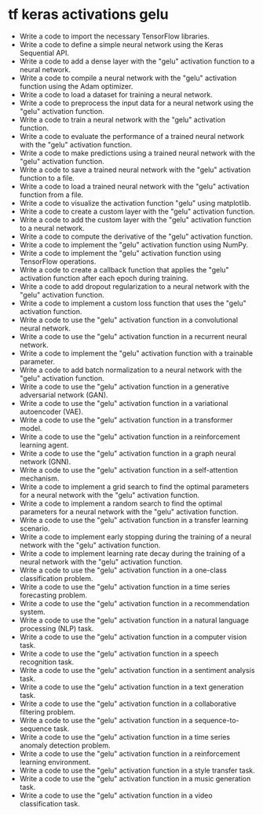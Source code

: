 # tf keras activations gelu

- Write a code to import the necessary TensorFlow libraries.
- Write a code to define a simple neural network using the Keras Sequential API.
- Write a code to add a dense layer with the "gelu" activation function to a neural network.
- Write a code to compile a neural network with the "gelu" activation function using the Adam optimizer.
- Write a code to load a dataset for training a neural network.
- Write a code to preprocess the input data for a neural network using the "gelu" activation function.
- Write a code to train a neural network with the "gelu" activation function.
- Write a code to evaluate the performance of a trained neural network with the "gelu" activation function.
- Write a code to make predictions using a trained neural network with the "gelu" activation function.
- Write a code to save a trained neural network with the "gelu" activation function to a file.
- Write a code to load a trained neural network with the "gelu" activation function from a file.
- Write a code to visualize the activation function "gelu" using matplotlib.
- Write a code to create a custom layer with the "gelu" activation function.
- Write a code to add the custom layer with the "gelu" activation function to a neural network.
- Write a code to compute the derivative of the "gelu" activation function.
- Write a code to implement the "gelu" activation function using NumPy.
- Write a code to implement the "gelu" activation function using TensorFlow operations.
- Write a code to create a callback function that applies the "gelu" activation function after each epoch during training.
- Write a code to add dropout regularization to a neural network with the "gelu" activation function.
- Write a code to implement a custom loss function that uses the "gelu" activation function.
- Write a code to use the "gelu" activation function in a convolutional neural network.
- Write a code to use the "gelu" activation function in a recurrent neural network.
- Write a code to implement the "gelu" activation function with a trainable parameter.
- Write a code to add batch normalization to a neural network with the "gelu" activation function.
- Write a code to use the "gelu" activation function in a generative adversarial network (GAN).
- Write a code to use the "gelu" activation function in a variational autoencoder (VAE).
- Write a code to use the "gelu" activation function in a transformer model.
- Write a code to use the "gelu" activation function in a reinforcement learning agent.
- Write a code to use the "gelu" activation function in a graph neural network (GNN).
- Write a code to use the "gelu" activation function in a self-attention mechanism.
- Write a code to implement a grid search to find the optimal parameters for a neural network with the "gelu" activation function.
- Write a code to implement a random search to find the optimal parameters for a neural network with the "gelu" activation function.
- Write a code to use the "gelu" activation function in a transfer learning scenario.
- Write a code to implement early stopping during the training of a neural network with the "gelu" activation function.
- Write a code to implement learning rate decay during the training of a neural network with the "gelu" activation function.
- Write a code to use the "gelu" activation function in a one-class classification problem.
- Write a code to use the "gelu" activation function in a time series forecasting problem.
- Write a code to use the "gelu" activation function in a recommendation system.
- Write a code to use the "gelu" activation function in a natural language processing (NLP) task.
- Write a code to use the "gelu" activation function in a computer vision task.
- Write a code to use the "gelu" activation function in a speech recognition task.
- Write a code to use the "gelu" activation function in a sentiment analysis task.
- Write a code to use the "gelu" activation function in a text generation task.
- Write a code to use the "gelu" activation function in a collaborative filtering problem.
- Write a code to use the "gelu" activation function in a sequence-to-sequence task.
- Write a code to use the "gelu" activation function in a time series anomaly detection problem.
- Write a code to use the "gelu" activation function in a reinforcement learning environment.
- Write a code to use the "gelu" activation function in a style transfer task.
- Write a code to use the "gelu" activation function in a music generation task.
- Write a code to use the "gelu" activation function in a video classification task.